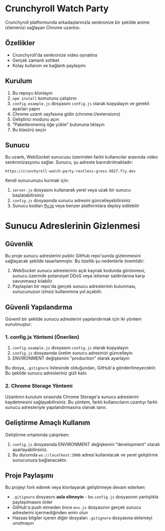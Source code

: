 # Crunchyroll Watch Party

Crunchyroll platformunda arkadaşlarınızla senkronize bir şekilde anime izlemenizi sağlayan Chrome uzantısı.

## Özellikler
- Crunchyroll'da senkronize video oynatma
- Gerçek zamanlı sohbet
- Kolay kullanım ve bağlantı paylaşımı

## Kurulum

1. Bu repoyu klonlayın
2. `npm install` komutunu çalıştırın
3. `config.example.js` dosyasını `config.js` olarak kopyalayın ve gerekli ayarları yapın
4. Chrome uzantı sayfasına gidin (chrome://extensions)
5. Geliştirici modunu açın
6. "Paketlenmemiş öğe yükle" butonuna tıklayın
7. Bu klasörü seçin

## Sunucu

Bu uzantı, WebSocket sunucusu üzerinden farklı kullanıcılar arasında video senkronizasyonu sağlar. Sunucu, şu adreste barındırılmaktadır:

`https://crunchyroll-watch-party-restless-grass-5027.fly.dev`

Kendi sunucunuzu kurmak için:

1. `server.js` dosyasını kullanarak yerel veya uzak bir sunucu başlatabilirsiniz
2. `config.js` dosyasında sunucu adresini güncelleyebilirsiniz
3. Sunucu kodları [fly.io](https://fly.io) veya benzer platformlara deploy edilebilir

# Sunucu Adreslerinin Gizlenmesi

## Güvenlik

Bu proje sunucu adreslerini public GitHub repo'sunda gizlenmesini sağlayacak şekilde tasarlanmıştır. Bu özellik şu nedenlerle önemlidir:

1. WebSocket sunucu adreslerinin açık kaynak kodunda görünmesi, sunucu üzerinde potansiyel DDoS veya istismar saldırılarına karşı savunmasız kılabilir.
2. Paylaşılan bir repo'da gerçek sunucu adreslerinin bulunması, sunucunuzun izinsiz kullanımına yol açabilir.

## Güvenli Yapılandırma

Güvenli bir şekilde sunucu adreslerini yapılandırmak için iki yöntem sunulmuştur:

### 1. config.js Yöntemi (Önerilen)

1. `config.example.js` dosyasını `config.js` olarak kopyalayın
2. `config.js` dosyasında üretim sunucu adresinizi güncelleyin
3. ENVIRONMENT değişkenini "production" olarak ayarlayın

Bu dosya, `.gitignore` listesinde olduğundan, GitHub'a gönderilmeyecektir. Bu şekilde sunucu adresleriniz gizli kalır.

### 2. Chrome Storage Yöntemi

Uzantının kurulum sırasında Chrome Storage'a sunucu adreslerini kaydetmesini sağlayabilirsiniz. Bu yöntem, farklı kullanıcıların uzantıyı farklı sunucu adresleriyle yapılandırmasına olanak tanır.

## Geliştirme Amaçlı Kullanım

Geliştirme ortamında çalışırken:

1. `config.js` dosyasında ENVIRONMENT değişkenini "development" olarak ayarlayabilirsiniz.
2. Bu durumda `ws://localhost:3000` adresi kullanılacak ve yerel geliştirme sunucunuza bağlanacaktır.

## Proje Paylaşımı

Bu projeyi fork ederek veya klonlayarak geliştirmeye devam ederken:
- `.gitignore` dosyasını **asla silmeyin** - bu `config.js` dosyasının yanlışlıkla paylaşılmasını önler
- GitHub'a push etmeden önce `env.js` dosyasının gerçek sunucu adreslerini içermediğinden emin olun
- Hassas bilgiler içeren diğer dosyaları `.gitignore` dosyasına eklemeyi unutmayın
